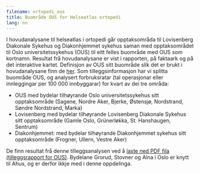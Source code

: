 ```yaml
---
filename: ortopedi_ous
title: Buområde OUS for Helseatlas ortopedi
lang: nn
---
```


I hovudanalysane til helseatlas i ortopedi går opptaksområda til Lovisenberg Diakonale Sykehus og Diakonhjemmet sykehus saman med opptaksområdet til Oslo universitetssykehus (OUS) til eitt felles buområde med OUS som kortnamn. Resultat frå hovudanalysane er vist i rapporten, på faktaark og på det interaktive kartet. Definisjon av OUS sitt buområde slik det er brukt i hovudanalysane finn de [her](/helseatlas/files/ortopedi_buomraader.pdf). Som tilleggsinformasjon har vi splitta buområde OUS, og analysert forbruksratar (tal operasjonar eller innleggingar per 100 000 innbyggarar) for kvart av dei tre områda:

- OUS med bydelar tilhøyrande Oslo universitetssykehus sitt opptaksområde (Sagene, Nordre Aker, Bjerke, Østensjø, Nordstrand, Søndre Nordstrand, Marka)
- Lovisenberg med bydelar tilhøyrande Lovisenberg Diakonale Sykehus sitt opptaksområde (Gamle Oslo, Grünerløkka, St. Hanshaugen, Sentrum)
- Diakonhjemmet: med bydelar tilhøyrande Diakonhjemmet sykehus sitt opptaksområde (Frogner, Ullern, Vestre Aker)

De finn resultat frå denne tilleggsanalysen ved å [laste ned PDF fila (tilleggsrapport for OUS)](/helseatlas/files/ortopedi_ous_3delt.pdf). Bydelane Grorud, Stovner og Alna i Oslo er knytt til Ahus, og er derfor ikkje med i denne oppdelinga.
